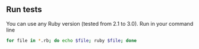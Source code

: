 ## Run tests
You can use any Ruby version (tested from 2.1 to 3.0). Run in your command line

```bash
for file in *.rb; do echo $file; ruby $file; done
```
